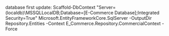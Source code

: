﻿database first update:
	Scaffold-DbContext "Server=(localdb)\MSSQLLocalDB;Database=[E-Commerce Database];Integrated Security=True" Microsoft.EntityFrameworkCore.SqlServer -OutputDir Repository.Entities -Context E_Commerce.Repository.CommercialContext -Force